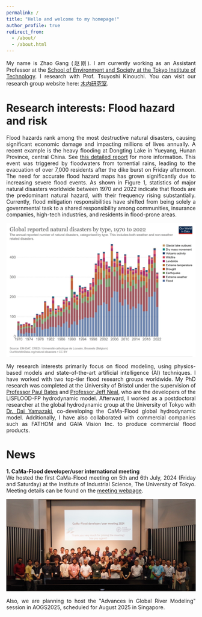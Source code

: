 ```yaml
---
permalink: /
title: "Hello and welcome to my homepage!"
author_profile: true
redirect_from: 
  - /about/
  - /about.html
---
```


<p style="text-align: justify;">
My name is Zhao Gang (赵刚). I am currently working as an Assistant Professor at the <a href="https://www.titech.ac.jp/english/about/organization/schools/organization06">School of Environment and Society at the Tokyo Institute of Technology</a>. I research with Prof. Tsuyoshi Kinouchi. You can visit our research group website here: <a href="http://fa.depe.titech.ac.jp/kinouchi/index-j.html">木内研究室</a>.
</p>

Research interests: Flood hazard and risk
======
<p style="text-align: justify;">
Flood hazards rank among the most destructive natural disasters, causing significant economic damage and impacting millions of lives annually. A recent example is the heavy flooding at Dongting Lake in Yueyang, Hunan Province, central China. See <a href="http://english.scio.gov.cn/in-depth/2024-07/09/content_117298698.htm">this detailed report</a> for more information. This event was triggered by floodwaters from torrential rains, leading to the evacuation of over 7,000 residents after the dike burst on Friday afternoon.
The need for accurate flood hazard maps has grown significantly due to increasing severe flood events. As shown in Figure 1, statistics of major natural disasters worldwide between 1970 and 2022 indicate that floods are the predominant natural hazard, with their frequency rising substantially. Currently, flood mitigation responsibilities have shifted from being solely a governmental task to a shared responsibility among communities, insurance companies, high-tech industries, and residents in flood-prone areas. 
</p>

<p style="text-align: justify;">
<img src="../images/Figure1.jpg?raw=true" alt="Description of Figure 1">
</p>

<p style="text-align: justify;">
My research interests primarily focus on flood modeling, using physics-based models and state-of-the-art artificial intelligence (AI) techniques. I have worked with two top-tier flood research groups worldwide. My PhD research was completed at the University of Bristol under the supervision of <a href="https://www.bristol.ac.uk/people/person/Paul-Bates-9d424135-ad4d-485d-8607-648c8890b4fa/">Professor Paul Bates</a> and <a href="https://www.bristol.ac.uk/people/person/Jeffrey-Neal-f0be79ed-1273-476b-8a6f-11849893a4b4/">Professor Jeff Neal</a>, who are the developers of the LISFLOOD-FP hydrodynamic model. Afterward, I worked as a postdoctoral researcher at the global hydrodynamic group at the University of Tokyo with <a href="https://global-hydrodynamics.github.io/">Dr. Dai Yamazaki</a>, co-developing the CaMa-Flood global hydrodynamic model. Additionally, I have also collaborated with commercial companies such as FATHOM and GAIA Vision Inc. to produce commercial flood products.
</p>


News
======
<p style="text-align: justify;">
<strong>1. CaMa-Flood developer/user international meeting</strong><br>
We hosted the first CaMa-Flood meeting on 5th and 6th July, 2024 (Friday and Saturday) at the Institute of Industrial Science, The University of Tokyo. Meeting details can be found on the <a href="https://global-hydrodynamics.github.io/cmf-meet-2024/">meeting webpage</a>.
</p>

<p style="text-align: justify;">
<img src="../images/CMF-meeting.JPG?raw=true" alt="Description of Figure 2">
</p>

<p style="text-align: justify;">
Also, we are planning to host the "Advances in Global River Modeling" session in AOGS2025, scheduled for August 2025 in Singapore.
</p>


